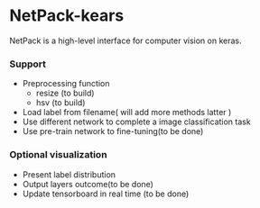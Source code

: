 # NetPack-kears
NetPack is a high-level interface for computer vision on keras. 
### Support
- Preprocessing function
    + resize (to build)
    + hsv (to build)
- Load label from filename( will add more methods latter )
- Use different network to complete a image classification task
- Use pre-train network to fine-tuning(to be done)


### Optional visualization
- Present label distribution
- Output layers outcome(to be done)
- Update tensorboard in real time (to be done)



